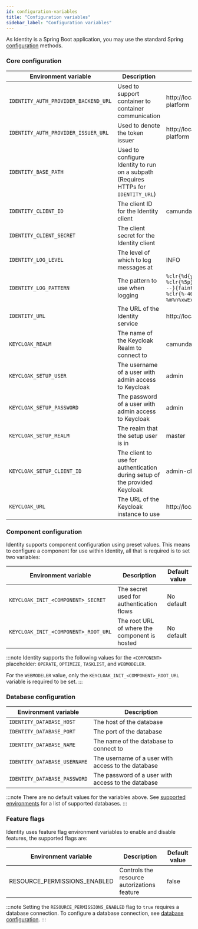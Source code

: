 ```yaml
---
id: configuration-variables
title: "Configuration variables"
sidebar_label: "Configuration variables"
---
```


As Identity is a Spring Boot application, you may use the standard
Spring [configuration](https://docs.spring.io/spring-boot/docs/current/reference/html/spring-boot-features.html#boot-features-external-config)
methods.

### Core configuration

| Environment variable                 | Description                                                                        | Default value                                                                                                                                                            |
| ------------------------------------ | ---------------------------------------------------------------------------------- | ------------------------------------------------------------------------------------------------------------------------------------------------------------------------ |
| `IDENTITY_AUTH_PROVIDER_BACKEND_URL` | Used to support container to container communication                               | http://localhost:18080/auth/realms/camunda-platform                                                                                                                      |
| `IDENTITY_AUTH_PROVIDER_ISSUER_URL`  | Used to denote the token issuer                                                    | http://localhost:18080/auth/realms/camunda-platform                                                                                                                      |
| `IDENTITY_BASE_PATH`                 | Used to configure Identity to run on a subpath (Requires HTTPs for `IDENTITY_URL`) |                                                                                                                                                                          |
| `IDENTITY_CLIENT_ID`                 | The client ID for the Identity client                                              | camunda-identity                                                                                                                                                         |
| `IDENTITY_CLIENT_SECRET`             | The client secret for the Identity client                                          |                                                                                                                                                                          |
| `IDENTITY_LOG_LEVEL`                 | The level of which to log messages at                                              | INFO                                                                                                                                                                     |
| `IDENTITY_LOG_PATTERN`               | The pattern to use when logging                                                    | `%clr{%d{yyyy-MM-dd HH:mm:ss.SSS}}{faint} %clr{%5p} %clr{${sys:PID}}{magenta} %clr{---}{faint} %clr{[%15.15t]}{faint} %clr{%-40.40c{1.}}{cyan} %clr{:}{faint} %m%n%xwEx` |
| `IDENTITY_URL`                       | The URL of the Identity service                                                    | http://localhost:8080                                                                                                                                                    |
| `KEYCLOAK_REALM`                     | The name of the Keycloak Realm to connect to                                       | camunda-platform                                                                                                                                                         |
| `KEYCLOAK_SETUP_USER`                | The username of a user with admin access to Keycloak                               | admin                                                                                                                                                                    |
| `KEYCLOAK_SETUP_PASSWORD`            | The password of a user with admin access to Keycloak                               | admin                                                                                                                                                                    |
| `KEYCLOAK_SETUP_REALM`               | The realm that the setup user is in                                                | master                                                                                                                                                                   |
| `KEYCLOAK_SETUP_CLIENT_ID`           | The client to use for authentication during setup of the provided Keycloak         | admin-cli                                                                                                                                                                |
| `KEYCLOAK_URL`                       | The URL of the Keycloak instance to use                                            | http://localhost:18080/auth                                                                                                                                              |

### Component configuration

Identity supports component configuration using preset values. This means to configure a
component for use within Identity, all that is required is to set two variables:

| Environment variable                 | Description                                   | Default value |
| ------------------------------------ | --------------------------------------------- | ------------- |
| `KEYCLOAK_INIT_<COMPONENT>_SECRET`   | The secret used for authentication flows      | No default    |
| `KEYCLOAK_INIT_<COMPONENT>_ROOT_URL` | The root URL of where the component is hosted | No default    |

:::note
Identity supports the following values for the `<COMPONENT>` placeholder: `OPERATE`, `OPTIMIZE`, `TASKLIST`,
and `WEBMODELER`.

For the `WEBMODELER` value, only the `KEYCLOAK_INIT_<COMPONENT>_ROOT_URL` variable is required to be set.
:::

### Database configuration

| Environment variable         | Description                                        |
| ---------------------------- | -------------------------------------------------- |
| `IDENTITY_DATABASE_HOST`     | The host of the database                           |
| `IDENTITY_DATABASE_PORT`     | The port of the database                           |
| `IDENTITY_DATABASE_NAME`     | The name of the database to connect to             |
| `IDENTITY_DATABASE_USERNAME` | The username of a user with access to the database |
| `IDENTITY_DATABASE_PASSWORD` | The password of a user with access to the database |

:::note
There are no default values for the variables above. See
[supported environments](/reference/supported-environments.md#camunda-platform-8-self-managed) for a list of
supported databases.
:::

### Feature flags

Identity uses feature flag environment variables to enable and disable features, the supported flags are:

| Environment variable         | Description                                 | Default value |
| ---------------------------- | ------------------------------------------- | ------------- |
| RESOURCE_PERMISSIONS_ENABLED | Controls the resource autorizations feature | false         |

:::note
Setting the `RESOURCE_PERMISSIONS_ENABLED` flag to `true` requires a database connection. To configure a database
connection, see [database configuration](#database-configuration).
:::
